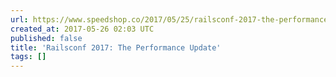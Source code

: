 ```yaml
---
url: https://www.speedshop.co/2017/05/25/railsconf-2017-the-performance-update.html
created_at: 2017-05-26 02:03 UTC
published: false
title: 'Railsconf 2017: The Performance Update'
tags: []
---
```




